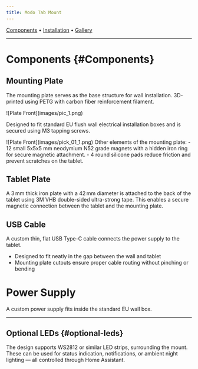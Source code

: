 ```yaml
---
title: Modo Tab Mount
---
```

<nav class="top-nav">
  <a href="#Components">Components</a> •
  <a href="#Installation">Installation</a> •
  <a href="#Gallery">Gallery</a>
</nav>

---

# Components {#Components}
## Mounting Plate
<p>The mounting plate serves as the base structure for wall installation. 3D-printed using PETG with carbon fiber reinforcement filament.</p>
![Plate Front](images/pic_1.png)
<p>Designed to fit standard EU flush wall electrical installation boxes and is secured using M3 tapping screws.</p>
![Plate Front](images/pick_01_1.png)
Other elements of the mounting plate:
- 12 small 5x5x5 mm neodymium N52 grade magnets with a hidden iron ring for secure magnetic attachment.
- 4 round silicone pads reduce friction and prevent scratches on the tablet.

## Tablet Plate
A 3 mm thick iron plate with a 42 mm diameter is attached to the back of the tablet using 3M VHB double-sided ultra-strong tape. This enables a secure magnetic connection between the tablet and the mounting plate.

## USB Cable
A custom thin, flat USB Type-C cable connects the power supply to the tablet.
- Designed to fit neatly in the gap between the wall and tablet
- Mounting plate cutouts ensure proper cable routing without pinching or bending

# Power Supply
A custom power supply fits inside the standard EU wall box.

---

## Optional LEDs {#optional-leds}
The design supports WS2812 or similar LED strips, surrounding the mount. These can be
used for status indication, notifications, or ambient night lighting — all controlled
through Home Assistant.
